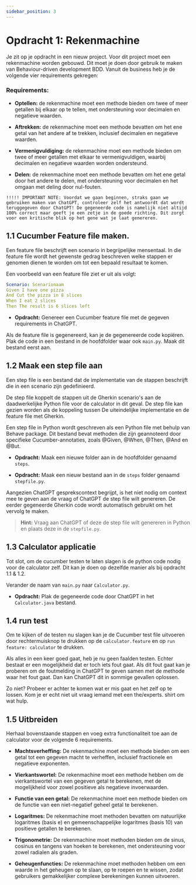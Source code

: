 ```yaml
---
sidebar_position: 3
---
```


# Opdracht 1: Rekenmachine

Je zit op je opdracht in een nieuw project. Voor dit project moet een rekenmachine worden gebouwd. Dit moet je doen door
gebruik te maken van Behaviour-driven development BDD. Vanuit de business heb je de volgende vier requirements gekregen:

### Requirements:

- **Optellen:** de rekenmachine moet een methode bieden om twee of meer getallen bij elkaar op te tellen, met
ondersteuning voor decimalen en negatieve waarden.

- **Aftrekken:** de rekenmachine moet een methode bevatten om het ene getal van het andere af te trekken, inclusief
decimalen en negatieve waarden.

- **Vermenigvuldiging:** de rekenmachine moet een methode bieden om twee of meer getallen met elkaar te
vermenigvuldigen, waarbij decimalen en negatieve waarden worden ondersteund.

- **Delen:** de rekenmachine moet een methode bevatten om het ene getal door het andere te delen, met ondersteuning voor
decimalen en het omgaan met deling door nul-fouten.

``` !!!!! IMPORTANT NOTE: Voordat we gaan beginnen, straks gaan we gebruiken maken van ChatGPT, controleer zelf het antwoordt dat wordt teruggegeven door ChatGPT! De gegeneerde code is namelijk niet altijd 100% correct maar geeft je een zetje in de goede richting. Dit zorgt voor een kritische blik op het gene wat je laat genereren. ```

## 1.1 Cucumber Feature file maken.

Een feature file beschrijft een scenario in begrijpelijke mensentaal. In die feature file wordt het gewenste gedrag
beschreven welke stappen er genomen dienen te worden om tot een bepaald resultaat te komen.

Een voorbeeld van een feature file ziet er uit als volgt:

```yml
Scenario: Scenarionaam
Given I have one pizza
And Cut the pizza in 8 slices
When I eat 2 slices
Then The result is 6 slices left
```

- **Opdracht:** Genereer een Cucumber feature file met de gegeven requirements in ChatGPT.

Als de feature file is gegenereerd, kan je de gegenereerde code kopiëren. Plak de code in een bestand in de hoofdfolder
waar ook `main.py`. Maak dit bestand eerst aan.

## 1.2 Maak een step file aan

Een step file is een bestand dat de implementatie van de stappen beschrijft die in een scenario zijn gedefinieerd.

De step file koppelt de stappen uit de Gherkin scenario's aan de daadwerkelijke Python file voor de calculator in dit
geval. De step file kan gezien worden als de koppeling tussen De uiteindelijke implementatie en de feature file met
Gherkin.

Een step file in Python wordt geschreven als een Python file met behulp van Behave package. Dit bestand bevat methoden
die zijn geannoteerd door specifieke Cucumber-annotaties, zoals @Given, @When, @Then, @And en @But.

- **Opdracht:** Maak een nieuwe folder aan in de hoofdfolder genaamd `steps`.

- **Opdracht:** Maak een nieuw bestand aan in de `steps` folder genaamd `stepfile.py`.

Aangezien ChatGPT gesprekscontext begrijpt, is het niet nodig om context mee te geven aan de vraag of ChatGPT de step
file wilt genereren. De eerder gegeneerde Gherkin code wordt automatisch gebruikt om het vervolg te maken.

> **Hint:** Vraag aan ChatGPT of deze de step file wilt genereren in Python en plaats deze in de `stepfile.py`.

## 1.3 Calculator applicatie

Tot slot, om de cucumber testen te laten slagen is de python code nodig voor de calculator zelf. Dit kan je doen op
dezelfde manier als bij opdracht 1.1 & 1.2.

Verander de naam van `main.py` naar `Calculator.py`.

- **Opdracht:** Plak de gegeneerde code door ChatGPT in het `Calculator.java` bestand.

## 1.4 run test

Om te kijken of de testen nu slagen kan je de Cucumber test file uitvoeren door rechtermuisknop te drukken op
de `calculator.feature` en op `run feature: calculator` te drukken.

Als alles in een keer goed gaat, heb je nu geen faalden testen. Echter bestaat er een mogelijkheid dat er toch iets fout
gaat.
Als dit fout gaat kan je proberen om de foutmelding in ChatGPT te geven samen met de methode waar het fout gaat. Dan kan
ChatGPT dit in sommige gevallen oplossen.

Zo niet? Probeer er achter te komen wat er mis gaat en het zelf op te lossen. Kom je er echt niet uit vraag iemand met
een the/experts. shirt om wat hulp.

## 1.5 Uitbreiden

Herhaal bovenstaande stappen en voeg extra functionaliteit toe aan de calculator voor de volgende 6 requirements.

- **Machtsverheffing:** De rekenmachine moet een methode bieden om een getal tot een gegeven macht te verheffen,
inclusief fractionele en negatieve exponenten.

- **Vierkantswortel:** De rekenmachine moet een methode hebben om de vierkantswortel van een gegeven getal te berekenen,
met de mogelijkheid voor zowel positieve als negatieve invoerwaarden.

- **Functie van een getal:** De rekenmachine moet een methode bieden om de functie van een niet-negatief geheel getal te
berekenen.

- **Logaritmes:** De rekenmachine moet methoden bevatten om natuurlijke logaritmes (basis e) en gemeenschappelijke
logaritmes (basis 10) van positieve getallen te berekenen.

- **Trigonometrie:** De rekenmachine moet methoden bieden om de sinus, cosinus en tangens van hoeken te berekenen, met
ondersteuning voor zowel radialen als graden.

- **Geheugenfuncties:** De rekenmachine moet methoden hebben om een waarde in het geheugen op te slaan, op te roepen en
te wissen, zodat gebruikers gemakkelijker complexe berekeningen kunnen uitvoeren.
